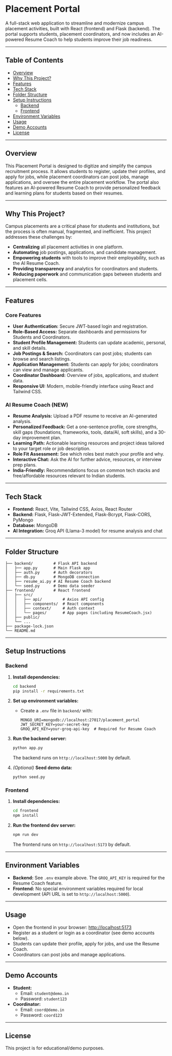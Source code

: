 # Placement Portal

A full-stack web application to streamline and modernize campus placement activities, built with React (frontend) and Flask (backend). The portal supports students, placement coordinators, and now includes an AI-powered Resume Coach to help students improve their job readiness.

---

## Table of Contents

- [Overview](#overview)
- [Why This Project?](#why-this-project)
- [Features](#features)
- [Tech Stack](#tech-stack)
- [Folder Structure](#folder-structure)
- [Setup Instructions](#setup-instructions)
  - [Backend](#backend)
  - [Frontend](#frontend)
- [Environment Variables](#environment-variables)
- [Usage](#usage)
- [Demo Accounts](#demo-accounts)
- [License](#license)

---

## Overview

This Placement Portal is designed to digitize and simplify the campus recruitment process. It allows students to register, update their profiles, and apply for jobs, while placement coordinators can post jobs, manage applications, and oversee the entire placement workflow. The portal also features an AI-powered Resume Coach to provide personalized feedback and learning plans for students based on their resumes.

---

## Why This Project?

Campus placements are a critical phase for students and institutions, but the process is often manual, fragmented, and inefficient. This project addresses these challenges by:

- **Centralizing** all placement activities in one platform.
- **Automating** job postings, applications, and candidate management.
- **Empowering students** with tools to improve their employability, such as the AI Resume Coach.
- **Providing transparency** and analytics for coordinators and students.
- **Reducing paperwork** and communication gaps between students and placement cells.

---

## Features

### Core Features

- **User Authentication:** Secure JWT-based login and registration.
- **Role-Based Access:** Separate dashboards and permissions for Students and Coordinators.
- **Student Profile Management:** Students can update academic, personal, and skill details.
- **Job Postings & Search:** Coordinators can post jobs; students can browse and search listings.
- **Application Management:** Students can apply for jobs; coordinators can view and manage applicants.
- **Coordinator Dashboard:** Overview of jobs, applications, and student data.
- **Responsive UI:** Modern, mobile-friendly interface using React and Tailwind CSS.

### AI Resume Coach (NEW)

- **Resume Analysis:** Upload a PDF resume to receive an AI-generated analysis.
- **Personalized Feedback:** Get a one-sentence profile, core strengths, skill gaps (foundations, frameworks, tools, data/AI, soft skills), and a 30-day improvement plan.
- **Learning Path:** Actionable learning resources and project ideas tailored to your target role or job description.
- **Role Fit Assessment:** See which roles best match your profile and why.
- **Interactive Chat:** Ask the AI for further advice, resources, or interview prep plans.
- **India-Friendly:** Recommendations focus on common tech stacks and free/affordable resources relevant to Indian students.

---

## Tech Stack

- **Frontend:** React, Vite, Tailwind CSS, Axios, React Router
- **Backend:** Flask, Flask-JWT-Extended, Flask-Bcrypt, Flask-CORS, PyMongo
- **Database:** MongoDB
- **AI Integration:** Groq API (Llama-3 model) for resume analysis and chat

---

## Folder Structure

```
├── backend/         # Flask API backend
│   ├── app.py       # Main Flask app
│   ├── auth.py      # Auth decorators
│   ├── db.py        # MongoDB connection
│   ├── resume_ai.py # AI Resume Coach backend
│   └── seed.py      # Demo data seeder
├── frontend/        # React frontend
│   ├── src/
│   │   ├── api/         # Axios API config
│   │   ├── components/  # React components
│   │   ├── context/     # Auth context
│   │   └── pages/       # App pages (including ResumeCoach.jsx)
│   ├── public/
│   └── ...
├── package-lock.json
└── README.md
```

---

## Setup Instructions

### Backend

1. **Install dependencies:**
   ```bash
   cd backend
   pip install -r requirements.txt
   ```
2. **Set up environment variables:**
   - Create a `.env` file in `backend/` with:
     ```env
     MONGO_URI=mongodb://localhost:27017/placement_portal
     JWT_SECRET_KEY=your-secret-key
     GROQ_API_KEY=your-groq-api-key  # Required for Resume Coach
     ```
3. **Run the backend server:**
   ```bash
   python app.py
   ```
   The backend runs on `http://localhost:5000` by default.

4. *(Optional)* **Seed demo data:**
   ```bash
   python seed.py
   ```

### Frontend

1. **Install dependencies:**
   ```bash
   cd frontend
   npm install
   ```
2. **Run the frontend dev server:**
   ```bash
   npm run dev
   ```
   The frontend runs on `http://localhost:5173` by default.

---

## Environment Variables

- **Backend:** See `.env` example above. The `GROQ_API_KEY` is required for the Resume Coach feature.
- **Frontend:** No special environment variables required for local development (API URL is set to `http://localhost:5000`).

---

## Usage

- Open the frontend in your browser: [http://localhost:5173](http://localhost:5173)
- Register as a student or login as a coordinator (see demo accounts below).
- Students can update their profile, apply for jobs, and use the Resume Coach.
- Coordinators can post jobs and manage applications.

---

## Demo Accounts

- **Student:**
  - Email: `student@demo.in`
  - Password: `student123`
- **Coordinator:**
  - Email: `coord@demo.in`
  - Password: `coord123`

---

## License

This project is for educational/demo purposes.
